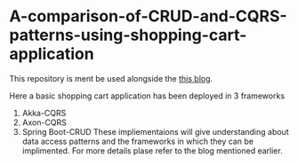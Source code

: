 # A-comparison-of-CRUD-and-CQRS-patterns-using-shopping-cart-application

This repository is ment be used alongside the [this blog](https://medium.com/@suryasai.venkatesh/part-1-a-comparison-of-crud-and-cqrs-patterns-using-shopping-cart-application-3f0bd1de09b1).

Here a basic shopping cart application has been deployed in 3 frameworks 
1. Akka-CQRS
2. Axon-CQRS
3. Spring Boot-CRUD
These impliementaions will give understanding about data access patterns and the frameworks in which they can be implimented. For more details plase refer to the blog mentioned earlier.

